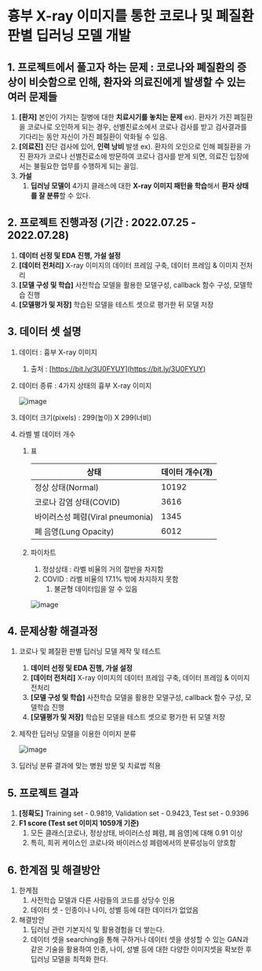 # 흉부 X-ray 이미지를 통한 코로나 및 폐질환 판별 딥러닝 모델 개발
##    1. 프로젝트에서 풀고자 하는 문제 : **코로나와 폐질환의 증상이 비슷함**으로 인해, 환자와 의료진에게 **발생할 수 있는 여러 문제들**
1. **[환자]** 본인이 가지는 질병에 대한 **치료시기를 놓치는 문제**
ex). 환자가 가진 폐질환을 코로나로 오인하게 되는 경우, 선별진료소에서 코로나 검사를 받고 검사결과를 기다리는 동안 자신이 가진 폐질환이 악화될 수 있음.
2. **[의료진]** 진단 검사에 있어, **인력 낭비** 발생
ex). 환자의 오인으로 인해 폐질환을 가진 환자가 코로나 선별진료소에 방문하여 코로나 검사를 받게 되면, 의료진 입장에서는 불필요한 업무를 수행하게 되는 꼴임. 
3. **가설**
    1. **딥러닝 모델이** 4가지 클래스에 대한 **X-ray 이미지 패턴을 학습**해서 **환자 상태를 잘 분류**할 수 있다.
        
        
        
##    2. 프로젝트 진행과정 **(기간 : 2022.07.25 - 2022.07.28)**
1. **데이터 선정 및 EDA 진행, 가설 설정**
2. **[데이터 전처리]** X-ray 이미지의 데이터 프레임 구축, 데이터 프레임 & 이미지 전처리
3. **[모델 구성 및 학습]** 사전학습 모델을 활용한 모델구성, callback 함수 구성, 모델학습 진행
4. **[모델평가 및 저장]** 학습된 모델을 테스트 셋으로 평가한 뒤 모델 저장
    
    
    
##    3. 데이터 셋 설명
1. 데이터 : 흉부 X-ray 이미지
    1. 출처 : [https://bit.ly/3U0FYUY](https://bit.ly/3U0FYUY)
2. 데이터 종류 : 4가지 상태의 흉부 X-ray 이미지

    ![image](https://user-images.githubusercontent.com/102272580/203721127-e310187b-bcb4-4598-83f5-471d6fe3700a.png)

3. 데이터 크기(pixels) : 299(높이) X 299(너비)
4. 라벨 별 데이터 개수
    1. 표


        | 상태 | 데이터 개수(개) |
        | --- | --- |
        | 정상 상태(Normal) | 10192 |
        | 코로나 감염 상태(COVID) | 3616 |
        | 바이러스성 폐렴(Viral pneumonia) | 1345 |
        | 폐 음영(Lung Opacity) | 6012 |
    2. 파이차트
        1. 정상상태 : 라벨 비율의 거의 절반을 차지함
        2. COVID : 라벨 비율의 17.1% 밖에 차지하지 못함
            1. 불균형 데이터임을 알 수 있음

        ![image](https://user-images.githubusercontent.com/102272580/203721277-54d5deff-7e4e-45b4-aaa3-ef0eefaf64a5.png)



##    4. 문제상황 해결과정
1. 코로나 및 폐질환 판별 딥러닝 모델 제작 및 테스트
    1. **데이터 선정 및 EDA 진행, 가설 설정**
    2. **[데이터 전처리]** X-ray 이미지의 데이터 프레임 구축, 데이터 프레임 & 이미지 전처리
    3. **[모델 구성 및 학습]** 사전학습 모델을 활용한 모델구성, callback 함수 구성, 모델학습 진행
    4. **[모델평가 및 저장]** 학습된 모델을 테스트 셋으로 평가한 뒤 모델 저장

2. 제작한 딥러닝 모델을 이용한 이미지 분류

    ![image](https://user-images.githubusercontent.com/102272580/203722374-0d165171-6884-4796-be15-7f0f1867d91b.png)

3. 딥러닝 분류 결과에 맞는 병원 방문 및 치료법 적용



##    5. 프로젝트 결과
1. **[정확도]** Training set - 0.9819, Validation set - 0.9423, Test set - 0.9396
2. **F1 score (Test set 이미지 1059개 기준)**
    1. 모든 클래스[코로나, 정상상태, 바이러스성 폐렴, 폐 음영]에 대해 0.91 이상
    2. 특히, 희귀 케이스인 코로나와 바이러스성 폐렴에서의 분류성능이 양호함



##    6. 한계점 및 해결방안
1. 한계점
    1. 사전학습 모델과 다른 사람들의 코드를 상당수 인용
    2. 데이터 셋 - 인종이나 나이, 성별 등에 대한 데이터가 없었음
2. 해결방안
    1. 딥러닝 관련 기본지식 및 활용경험을 더 쌓는다.
    2. 데이터 셋을 searching을 통해 구하거나 데이터 셋을 생성할 수 있는 GAN과 같은 기술을 활용하여 인종, 나이, 성별 등에 대한 다양한 이미지셋을 확보한 후 딥러닝 모델을 최적화 한다.
